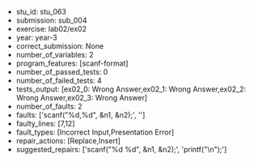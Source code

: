 - stu_id: stu_063	       
- submission: sub_004
- exercise: lab02/ex02
- year: year-3
- correct_submission: None
- number_of_variables: 2
- program_features: [scanf-format] 
- number_of_passed_tests: 0
- number_of_failed_tests: 4
- tests_output: [ex02_0: Wrong Answer,ex02_1: Wrong Answer,ex02_2: Wrong Answer,ex02_3: Wrong Answer]
- number_of_faults: 2
- faults: ['scanf("%d,%d", &n1, &n2);', '']
- faulty_lines: [7,12]
- fault_types: [Incorrect Input,Presentation Error]
- repair_actions: [Replace,Insert] 
- suggested_repairs: ['scanf("%d %d", &n1, &n2);', 'printf("\n");']
